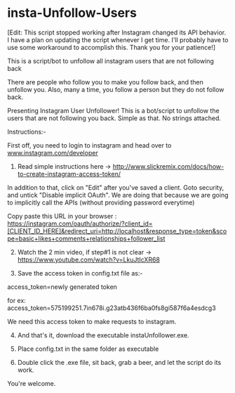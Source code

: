 # insta-Unfollow-Users

[Edit: This script stopped working after Instagram changed its API behavior. I have a plan on updating the script whenever I get time. I'll probably have to use some workaround to accomplish this. Thank you for your patience!]


This is a script/bot to unfollow all instagram users that are not following back

There are people who follow you to make you follow back, and then unfollow you.
Also, many a time, you follow a person but they do not follow back.

Presenting Instagram User Unfollower! 
This is a bot/script to unfollow the users that are not following you back. Simple as that. No strings attached.

Instructions:-

First off, you need to login to instagram and head over to www.instagram.com/developer

1) Read simple instructions here -> http://www.slickremix.com/docs/how-to-create-instagram-access-token/ 

In addition to that, click on "Edit" after you've saved a client. Goto security, and untick "Disable implicit OAuth". We are doing that because we are going to implicitly call the APIs (without providing password everytime)

Copy paste this URL in your browser : https://instagram.com/oauth/authorize/?client_id=[CLIENT_ID_HERE]&redirect_uri=http://localhost&response_type=token&scope=basic+likes+comments+relationships+follower_list

2) Watch the 2 min video, if step#1 is not clear -> https://www.youtube.com/watch?v=LkuJtIcXR68

3) Save the access token in config.txt file as:-

access_token=newly generated token

for ex: access_token=575199251.7in678i.g23atb436f6ba0fs8gi587f6a4esdcg3

We need this access token to make requests to instagram.

4) And that's it, download the executable instaUnfollower.exe.

5) Place config.txt in the same folder as executable

6) Double click the .exe file, sit back, grab a beer, and let the script do its work.

You're welcome.
